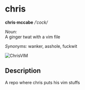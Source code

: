 # chris

**chris·mccabe**  */ˈcock/*

*Noun:*  
A ginger twat with a vim file

*Synonyms:*	
wanker, asshole, fuckwit

![ChrisVIM](http://f.cl.ly/items/1h3V3D3S0I0R1W2h2x3t/SetWidth550-gingers2.jpg "ChrisVIM")

## Description

A repo where chris puts his vim stuffs
